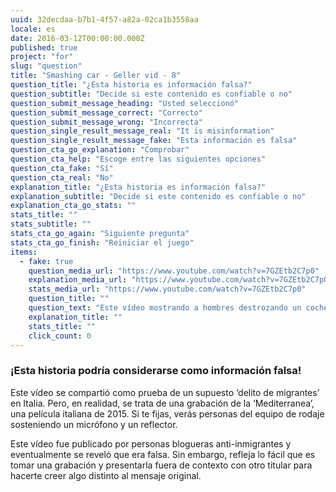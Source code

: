 ```yaml
---
uuid: 32decdaa-b7b1-4f57-a82a-02ca1b3558aa
locale: es
date: 2016-03-12T00:00:00.000Z
published: true
project: "for"
slug: "question"
title: "Smashing car - Geller vid - 8"
question_title: "¿Esta historia es información falsa?"
question_subtitle: "Decide si este contenido es confiable o no"
question_submit_message_heading: "Usted seleccionó"
question_submit_message_correct: "Correcto"
question_submit_message_wrong: "Incorrecta"
question_single_result_message_real: "It is misinformation"
question_single_result_message_fake: "Esta información es falsa"
question_cta_go_explanation: "Comprobar"
question_cta_help: "Escoge entre las siguientes opciones"
question_cta_fake: "Sí"
question_cta_real: "No"
explanation_title: "¿Esta historia es información falsa?"
explanation_subtitle: "Decide si este contenido es confiable o no"
explanation_cta_go_stats: ""
stats_title: ""
stats_subtitle: ""
stats_cta_go_again: "Siguiente pregunta"
stats_cta_go_finish: "Reiniciar el juego"
items:
  - fake: true
    question_media_url: "https://www.youtube.com/watch?v=7GZEtb2C7p0"
    explanation_media_url: "https://www.youtube.com/watch?v=7GZEtb2C7p0"
    stats_media_url: "https://www.youtube.com/watch?v=7GZEtb2C7p0"
    question_title: ""
    question_text: "Este vídeo mostrando a hombres destrozando un coche con bates de beisbol se publicó en Youtube bajo el título 'Inmigrantes furiosos atacan coche de policia'."
    explanation_title: ""
    stats_title: ""
    click_count: 0
---
```

### ¡Esta historia podría considerarse como información falsa!

Este vídeo se compartió como prueba de un supuesto ‘delito de migrantes’ en Italia. Pero, en realidad, se trata de una grabación de la ‘Mediterranea’, una película italiana de 2015. Si te fijas, verás personas del equipo de rodaje sosteniendo un micrófono y un reflector. 

Este vídeo fue publicado por personas blogueras anti-inmigrantes y eventualmente se reveló que era falsa. Sin embargo, refleja lo fácil que es tomar una grabación y presentarla fuera de contexto con otro titular para hacerte creer algo distinto al mensaje original.
